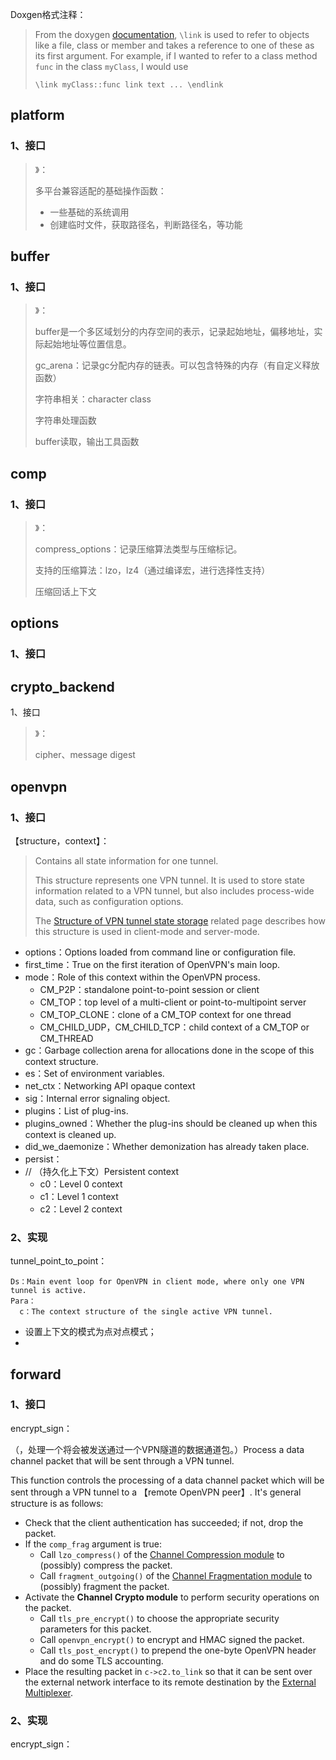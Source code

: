 

Doxgen格式注释：

> From the doxygen [documentation](http://www.doxygen.nl/manual/commands.html#cmdlink), `\link` is used to refer to objects like a file, class or member and takes a reference to one of these as its first argument. For example, if I wanted to refer to a class method `func` in the class `myClass`, I would use
>
> ```
> \link myClass::func link text ... \endlink
> ```



## platform

### 1、接口

> 》：
>
> 多平台兼容适配的基础操作函数：
>
> - 一些基础的系统调用
> - 创建临时文件，获取路径名，判断路径名，等功能



## buffer

### 1、接口

> 》：
>
> buffer是一个多区域划分的内存空间的表示，记录起始地址，偏移地址，实际起始地址等位置信息。
>
> gc_arena：记录gc分配内存的链表。可以包含特殊的内存（有自定义释放函数）
>
> 字符串相关：character class
>
> 字符串处理函数
>
> buffer读取，输出工具函数



## comp

### 1、接口

> 》：
>
> compress_options：记录压缩算法类型与压缩标记。
>
> 支持的压缩算法：lzo，lz4（通过编译宏，进行选择性支持）
>
> 压缩回话上下文



## options

### 1、接口





## crypto_backend

1、接口

> 》：
>
> cipher、message digest



## openvpn

### 1、接口

【structure，context】：

> Contains all state information for one tunnel.
>
> This structure represents one VPN tunnel. It is used to store state information related to a VPN tunnel, but also includes process-wide data, such as configuration options.
>
> The [Structure of VPN tunnel state storage](https://build.openvpn.net/doxygen/tunnel_state.html) related page describes how this structure is used in client-mode and server-mode.

- options：Options loaded from command line or configuration file.
- first_time：True on the first iteration of OpenVPN's main loop.
- mode：Role of this context within the OpenVPN process.
  - CM_P2P：standalone point-to-point session or client
  - CM_TOP：top level of a multi-client or point-to-multipoint server
  - CM_TOP_CLONE：clone of a CM_TOP context for one thread
  - CM_CHILD_UDP，CM_CHILD_TCP：child context of a CM_TOP or CM_THREAD
- gc：Garbage collection arena for allocations done in the scope of this context structure.
- es：Set of environment variables.
- net_ctx：Networking API opaque context
- sig：Internal error signaling object.
- plugins：List of plug-ins.
- plugins_owned：Whether the plug-ins should be cleaned up when this context is cleaned up.
- did_we_daemonize：Whether demonization has already taken place.
- persist：
- // （持久化上下文）Persistent context
  - c0：Level 0 context
  - c1：Level 1 context
  - c2：Level 2 context

### 2、实现



tunnel_point_to_point：

```
Ds：Main event loop for OpenVPN in client mode, where only one VPN tunnel is active.
Para：
  c：The context structure of the single active VPN tunnel.
```

- 设置上下文的模式为点对点模式；
- 



## forward

### 1、接口

encrypt_sign：

（，处理一个将会被发送通过一个VPN隧道的数据通道包。）Process a data channel packet that will be sent through a VPN tunnel.

This function controls the processing of a data channel packet which will be sent through a VPN tunnel to a 【remote OpenVPN peer】. It's general structure is as follows:

- Check that the client authentication has succeeded; if not, drop the packet.
- If the `comp_frag` argument is true:
  - Call `lzo_compress()` of the [Channel Compression module](https://build.openvpn.net/doxygen/group__data__control.html) to (possibly) compress the packet.
  - Call `fragment_outgoing()` of the [Channel Fragmentation module](https://build.openvpn.net/doxygen/group__data__control.html) to (possibly) fragment the packet.
- Activate the **Channel Crypto module** to perform security operations on the packet.
  - Call `tls_pre_encrypt()` to choose the appropriate security parameters for this packet.
  - Call `openvpn_encrypt()` to encrypt and HMAC signed the packet.
  - Call `tls_post_encrypt()` to prepend the one-byte OpenVPN header and do some TLS accounting.
- Place the resulting packet in `c->c2.to_link` so that it can be sent over the external network interface to its remote destination by the [External Multiplexer](https://build.openvpn.net/doxygen/group__external__multiplexer.html).



### 2、实现



encrypt_sign：

```

```


